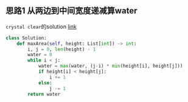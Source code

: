 ## 思路1 从两边到中间宽度递减算water

`crystal clear`的solution [link](https://leetcode.com/problems/container-with-most-water/discuss/6100/Simple-and-clear-proofexplanation)

```python
class Solution:
    def maxArea(self, height: List[int]) -> int:
        i, j = 0, len(height) - 1
        water = 0
        while i < j:
            water = max(water, (j-i) * min(height[i], height[j]))
            if height[i] < height[j]:
                i += 1
            else:
                j -= 1
        return water
```
